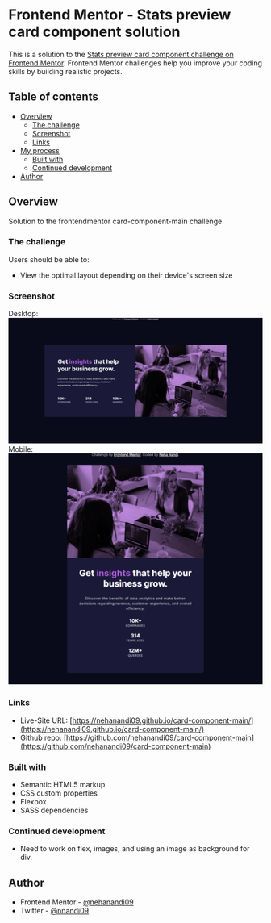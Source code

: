 # Frontend Mentor - Stats preview card component solution

This is a solution to the [Stats preview card component challenge on Frontend Mentor](https://www.frontendmentor.io/challenges/stats-preview-card-component-8JqbgoU62). Frontend Mentor challenges help you improve your coding skills by building realistic projects.

## Table of contents

- [Overview](#overview)
  - [The challenge](#the-challenge)
  - [Screenshot](#screenshot)
  - [Links](#link)
- [My process](#my-process)
  - [Built with](#built-with)
  - [Continued development](#continued-development)
- [Author](#author)

## Overview

Solution to the frontendmentor card-component-main challenge

### The challenge

Users should be able to:

- View the optimal layout depending on their device's screen size

### Screenshot

Desktop: ![](./images/screenshot_desktop.png)
Mobile: ![](./images/screenshot_mobile.png)

### Links

- Live-Site URL: [https://nehanandi09.github.io/card-component-main/](https://nehanandi09.github.io/card-component-main/)
- Github repo: [https://github.com/nehanandi09/card-component-main](https://github.com/nehanandi09/card-component-main)

### Built with

- Semantic HTML5 markup
- CSS custom properties
- Flexbox
- SASS dependencies

### Continued development

- Need to work on flex, images, and using an image as background for div.

## Author

- Frontend Mentor - [@nehanandi09](https://www.frontendmentor.io/profile/nehanandi09)
- Twitter - [@nnandi09](https://www.twitter.com/nnandi09)

